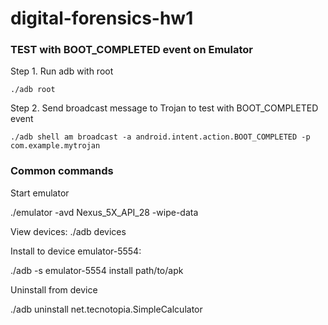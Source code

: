 # digital-forensics-hw1

### TEST with BOOT_COMPLETED event on Emulator #####

Step 1. Run adb with root
```
./adb root
```

Step 2. Send broadcast message to Trojan to test with BOOT_COMPLETED event
```
./adb shell am broadcast -a android.intent.action.BOOT_COMPLETED -p com.example.mytrojan
```


### Common commands ####

Start emulator

./emulator -avd Nexus_5X_API_28 -wipe-data

View devices:
./adb devices

Install to device emulator-5554:

./adb -s emulator-5554 install path/to/apk

Uninstall from device

 ./adb uninstall net.tecnotopia.SimpleCalculator
